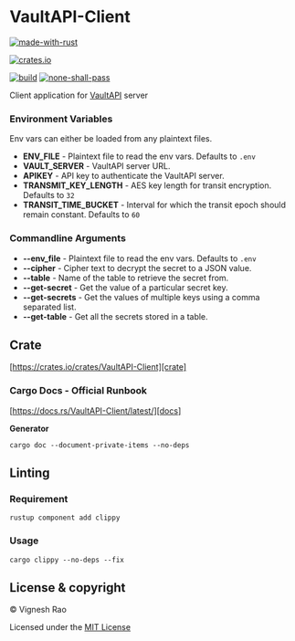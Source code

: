 # VaultAPI-Client

[![made-with-rust][rust-logo]][rust-src-page]

[![crates.io][crates-logo]][crate]

[![build][gh-logo]][build]
[![none-shall-pass][nsp-logo]][nsp]

Client application for [VaultAPI] server

### Environment Variables
Env vars can either be loaded from any plaintext files.

- **ENV_FILE** - Plaintext file to read the env vars. Defaults to `.env`
- **VAULT_SERVER** - VaultAPI server URL.
- **APIKEY** - API key to authenticate the VaultAPI server.
- **TRANSMIT_KEY_LENGTH** - AES key length for transit encryption. Defaults to `32`
- **TRANSIT_TIME_BUCKET** - Interval for which the transit epoch should remain constant. Defaults to `60`

### Commandline Arguments

- **--env_file** - Plaintext file to read the env vars. Defaults to `.env`
- **--cipher** - Cipher text to decrypt the secret to a JSON value.
- **--table** - Name of the table to retrieve the secret from.
- **--get-secret** - Get the value of a particular secret key.
- **--get-secrets** - Get the values of multiple keys using a comma separated list.
- **--get-table** - Get all the secrets stored in a table.

## Crate
[https://crates.io/crates/VaultAPI-Client][crate]

### Cargo Docs - Official Runbook
[https://docs.rs/VaultAPI-Client/latest/][docs]

**Generator**
```shell
cargo doc --document-private-items --no-deps
```

## Linting
### Requirement
```shell
rustup component add clippy
```
### Usage
```shell
cargo clippy --no-deps --fix
```

## License & copyright

&copy; Vignesh Rao

Licensed under the [MIT License][license]

[rust-src-page]: https://www.rust-lang.org/
[rust-logo]: https://img.shields.io/badge/Made%20with-Rust-black?style=for-the-badge&logo=Rust
[license]: https://github.com/thevickypedia/VaultAPI-Client/blob/main/LICENSE
[VaultAPI]: https://github.com/thevickypedia/VaultAPI
[docs]: https://docs.rs/VaultAPI-Client/latest/
[nsp]: https://github.com/thevickypedia/VaultAPI-Client/actions/workflows/none.yml
[crate]: https://crates.io/crates/VaultAPI-Client
[crates-logo]: https://img.shields.io/crates/v/VaultAPI-Client.svg
[build]: https://github.com/thevickypedia/VaultAPI-Client/actions/workflows/rust.yml
[gh-logo]: https://github.com/thevickypedia/VaultAPI-Client/actions/workflows/rust.yml/badge.svg
[nsp-logo]: https://github.com/thevickypedia/VaultAPI-Client/actions/workflows/none.yml/badge.svg
